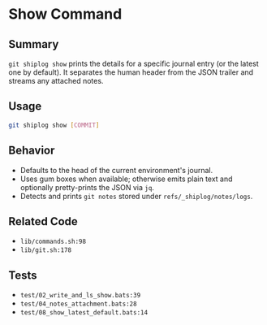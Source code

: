# Show Command

## Summary
`git shiplog show` prints the details for a specific journal entry (or the latest one by default). It separates the human header from the JSON trailer and streams any attached notes.

## Usage
```bash
git shiplog show [COMMIT]
```

## Behavior
- Defaults to the head of the current environment's journal.
- Uses gum boxes when available; otherwise emits plain text and optionally pretty-prints the JSON via `jq`.
- Detects and prints `git notes` stored under `refs/_shiplog/notes/logs`.

## Related Code
- `lib/commands.sh:98`
- `lib/git.sh:178`

## Tests
- `test/02_write_and_ls_show.bats:39`
- `test/04_notes_attachment.bats:28`
- `test/08_show_latest_default.bats:14`
